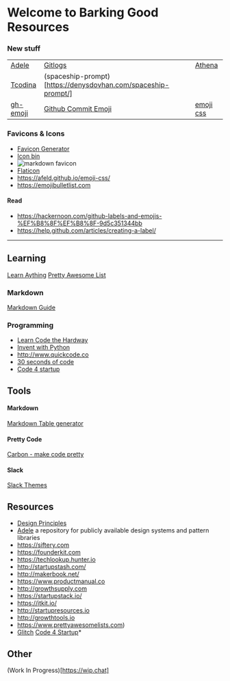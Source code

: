 # Welcome to Barking Good Resources 

### New stuff
|   |   |   |
|---|---|---|
|[Adele](https://adele.uxpin.com)    |[Gitlogs](https://www.gitlogs.com/awesome-topics)   |[Athena](https://www.athena.cool/#)|
|[Tcodina](https://tcodina.com/exp/todo)|(spaceship-prompt)[https://denysdovhan.com/spaceship-prompt/] ||
|[gh-emoji](https://zzarcon.github.io/gh-emoji/)|[Github Commit Emoji](https://gitmoji.carloscuesta.me)   |[emoji css](https://afeld.github.io/emoji-css/)

### Favicons & Icons
* [Favicon Generator](https://realfavicongenerator.net)
* [Icon bin](https://iconbin.com)
* ![markdown favicon](https://raw.githubusercontent.com/mattcone/markdown-guide/master/favicon.ico)
* [Flaticon](https://www.flaticon.com)
* https://afeld.github.io/emoji-css/
* https://emojibulletlist.com

#### Read
- https://hackernoon.com/github-labels-and-emojis-%EF%B8%8F%EF%B8%8F-9d5c351344bb 
- https://help.github.com/articles/creating-a-label/

------------


## Learning
[Learn Aything](https://learn-anything.xyz)
[Pretty Awesome List](https://www.prettyawesomelists.com)

### Markdown
[Markdown Guide](https://www.markdownguide.org)


### Programming
* [Learn Code the Hardway](https://learncodethehardway.org/)
* [Invent with Python](http://inventwithpython.com)
* http://www.quickcode.co
* [30 seconds of code](https://30secondsofcode.org)
* [Code 4 startup](http://www.quickcode.co)

## Tools
#### Markdown
[Markdown Table generator](http://www.tablesgenerator.com/markdown_tables#)


#### Pretty Code 
[Carbon - make code pretty](https://carbon.now.sh)

#### Slack
[Slack Themes](http://slackthemes.net)

## Resources
* [Design Principles](https://principles.design)
* [Adele](https://adele.uxpin.com/) a repository for publicly available design systems and pattern libraries
* https://siftery.com
* https://founderkit.com
* https://techlookup.hunter.io
* http://startupstash.com/
* http://makerbook.net/
* https://www.productmanual.co
* http://growthsupply.com
* https://startupstack.io/
* https://itkit.io/
* http://startupresources.io
* http://growthtools.io
* https://www.prettyawesomelists.com)
* [Glitch](https://glitch.com/)
[Code 4 Startup](https://code4startup.com/)* 

## Other
(Work In Progress)[https://wip.chat]
